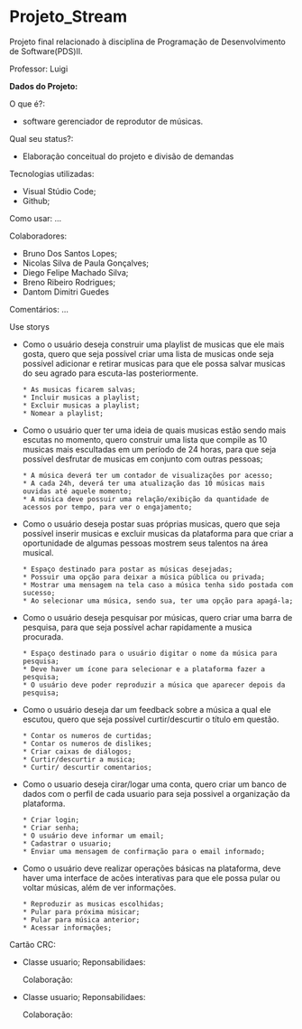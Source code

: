 Projeto_Stream
================================================

Projeto final relacionado à disciplina de Programação de Desenvolvimento de Software(PDS)II.

Professor: Luigi

**Dados do Projeto:**

O que é?: 
 * software gerenciador de reprodutor de músicas. 

Qual seu status?: 
 * Elaboração conceitual do projeto e divisão de demandas

Tecnologias utilizadas: 
 * Visual Stúdio Code;
 * Github;

Como usar: ...

Colaboradores: 
 * Bruno Dos Santos Lopes;
 * Nicolas Silva de Paula Gonçalves;
 * Diego Felipe Machado Silva;
 * Breno Ribeiro Rodrigues;
 * Dantom Dimitri Guedes

Comentários: ...

Use storys 
 * Como o usuário deseja construir uma playlist de musicas que ele mais gosta, quero que seja possível criar uma lista de musicas onde seja possível adicionar e retirar musicas  para que ele possa salvar musicas do seu agrado para escuta-las posteriormente.
 
       * As musicas ficarem salvas;
       * Incluir musicas a playlist;
       * Excluir musicas a playlist;
       * Nomear a playlist;
      
       
 * Como o usuário quer ter uma ideia de quais musicas estão sendo mais escutas no momento, quero construir uma lista que compile as 10 musicas mais escultadas em um período de 24 horas, para que seja possível desfrutar de musicas em conjunto com outras pessoas;
 
       * A música deverá ter um contador de visualizações por acesso;
       * A cada 24h, deverá ter uma atualização das 10 músicas mais ouvidas até aquele momento;
       * A música deve possuir uma relação/exibição da quantidade de acessos por tempo, para ver o engajamento;
       
       
 * Como o usuário deseja postar suas próprias musicas, quero que seja possível inserir musicas e excluir musicas da plataforma para que criar a oportunidade de algumas pessoas mostrem seus talentos na área musical.
 
       * Espaço destinado para postar as músicas desejadas;
       * Possuir uma opção para deixar a música pública ou privada;
       * Mostrar uma mensagem na tela caso a música tenha sido postada com sucesso;
       * Ao selecionar uma música, sendo sua, ter uma opção para apagá-la;
   
 * Como o usuário deseja pesquisar por músicas, quero criar uma barra de pesquisa, para que seja possível achar rapidamente a musica procurada.
 
       * Espaço destinado para o usuário digitar o nome da música para pesquisa;
       * Deve haver um ícone para selecionar e a plataforma fazer a pesquisa;
       * O usuário deve poder reproduzir a música que aparecer depois da pesquisa;
       
 * Como o usuário deseja dar um feedback sobre a música a qual ele escutou, quero que seja possível curtir/descurtir o título em questão.
 
       * Contar os numeros de curtidas;
       * Contar os numeros de dislikes;
       * Criar caixas de diálogos;
       * Curtir/descurtir a musica; 
       * Curtir/ descurtir comentarios;
 
 * Como o usuario deseja cirar/logar uma conta, quero criar um banco de dados com o perfil de cada usuario para seja possivel a organização da plataforma.
 
       * Criar login;
       * Criar senha;
       * O usuário deve informar um email;
       * Cadastrar o usuario;
       * Enviar uma mensagem de confirmação para o email informado;

 * Como o usuário deve realizar operações básicas na plataforma, deve haver uma interface de acões interativas para que ele possa pular ou voltar músicas, além de ver informações. 

       * Reproduzir as musicas escolhidas;
       * Pular para próxima músicar;
       * Pular para música anterior;
       * Acessar informações;

Cartão CRC:
 * Classe usuario;
    Reponsabilidaes:
    
    Colaboração:
    
 * Classe usuario;
    Reponsabilidaes:
    
    Colaboração:
     
